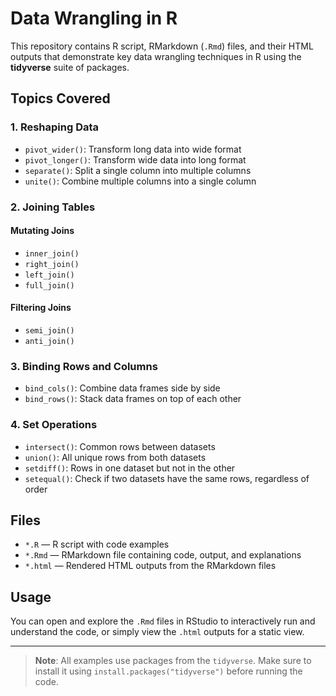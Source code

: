 # Data Wrangling in R

This repository contains R script, RMarkdown (`.Rmd`) files, and their HTML outputs that demonstrate key data wrangling techniques in R using the **tidyverse** suite of packages.

## Topics Covered

### 1. Reshaping Data
- `pivot_wider()`: Transform long data into wide format
- `pivot_longer()`: Transform wide data into long format
- `separate()`: Split a single column into multiple columns
- `unite()`: Combine multiple columns into a single column

### 2. Joining Tables
#### Mutating Joins
- `inner_join()`
- `right_join()`
- `left_join()`
- `full_join()`

#### Filtering Joins
- `semi_join()`
- `anti_join()`

### 3. Binding Rows and Columns
- `bind_cols()`: Combine data frames side by side
- `bind_rows()`: Stack data frames on top of each other

### 4. Set Operations
- `intersect()`: Common rows between datasets
- `union()`: All unique rows from both datasets
- `setdiff()`: Rows in one dataset but not in the other
- `setequal()`: Check if two datasets have the same rows, regardless of order

## Files
- `*.R` — R script with code examples
- `*.Rmd` — RMarkdown file containing code, output, and explanations
- `*.html` — Rendered HTML outputs from the RMarkdown files

## Usage
You can open and explore the `.Rmd` files in RStudio to interactively run and understand the code, or simply view the `.html` outputs for a static view.

---

> **Note**: All examples use packages from the `tidyverse`. Make sure to install it using `install.packages("tidyverse")` before running the code.
